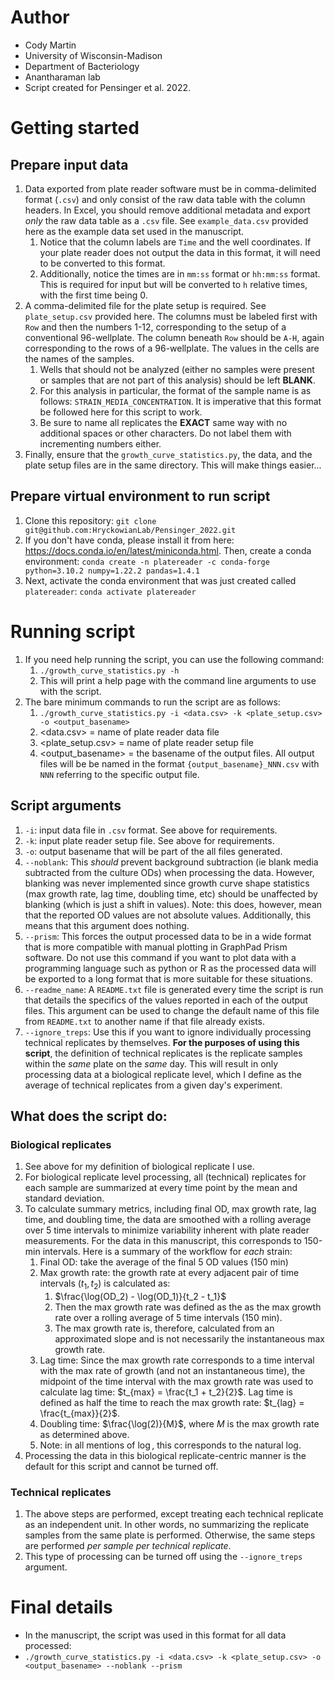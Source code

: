 # Author
+ Cody Martin
+ University of Wisconsin-Madison
+ Department of Bacteriology
+ Anantharaman lab
+ Script created for Pensinger et al. 2022.

# Getting started
## Prepare input data
1) Data exported from plate reader software must be in comma-delimited format (`.csv`) and only consist of the raw data table with the column headers. In Excel, you should remove additional metadata and export *only* the raw data table as a `.csv` file. See `example_data.csv` provided here as the example data set used in the manuscript.
   1) Notice that the column labels are `Time` and the well coordinates. If your plate reader does not output the data in this format, it will need to be converted to this format.
   2) Additionally, notice the times are in `mm:ss` format or `hh:mm:ss` format. This is required for input but will be converted to `h` relative times, with the first time being 0.
2) A comma-delimited file for the plate setup is required. See `plate_setup.csv` provided here. The columns must be labeled first with `Row` and then the numbers 1-12, corresponding to the setup of a conventional 96-wellplate. The column beneath `Row` should be `A-H`, again corresponding to the rows of a 96-wellplate. The values in the cells are the names of the samples.
   1) Wells that should not be analyzed (either no samples were present or samples that are not part of this analysis) should be left **BLANK**.
   2) For this analysis in particular, the format of the sample name is as follows: `STRAIN_MEDIA_CONCENTRATION`. It is imperative that this format be followed here for this script to work.
   3) Be sure to name all replicates the **EXACT** same way with no additional spaces or other characters. Do not label them with incrementing numbers either.
3) Finally, ensure that the `growth_curve_statistics.py`, the data, and the plate setup files are in the same directory. This will make things easier...
## Prepare virtual environment to run script
1) Clone this repository:
   `git clone git@github.com:HryckowianLab/Pensinger_2022.git`
2) If you don't have conda, please install it from here: https://docs.conda.io/en/latest/miniconda.html. Then, create a conda environment: 
   `conda create -n platereader -c conda-forge python=3.10.2 numpy=1.22.2 pandas=1.4.1`
3) Next, activate the conda environment that was just created called `platereader`:
   `conda activate platereader`

# Running script
1) If you need help running the script, you can use the following command:
   1) `./growth_curve_statistics.py -h`
   2) This will print a help page with the command line arguments to use with the script. 
2) The bare minimum commands to run the script are as follows:
   1) `./growth_curve_statistics.py -i <data.csv> -k <plate_setup.csv> -o <output_basename>`
   2) <data.csv> = name of plate reader data file
   3) <plate_setup.csv> = name of plate reader setup file
   4) <output_basename> = the basename of the output files. All output files will be be named in the format `{output_basename}_NNN.csv` with `NNN` referring to the specific output file.

## Script arguments
1) `-i`: input data file in `.csv` format. See above for requirements.
2) `-k`: input plate reader setup file. See above for requirements.
3) `-o`: output basename that will be part of the all files generated.
4) `--noblank`: This *should* prevent background subtraction (ie blank media subtracted from the culture ODs) when processing the data. However, blanking was never implemented since growth curve shape statistics (max growth rate, lag time, doubling time, etc) should be unaffected by blanking (which is just a shift in values). Note: this does, however, mean that the reported OD values are not absolute values. Additionally, this means that this argument does nothing.
5) `--prism`: This forces the output processed data to be in a wide format that is more compatible with manual plotting in GraphPad Prism software. Do not use this command if you want to plot data with a programming language such as python or R as the processed data will be exported to a long format that is more suitable for these situations.
6) `--readme_name`: A `README.txt` file is generated every time the script is run that details the specifics of the values reported in each of the output files. This argument can be used to change the default name of this file from `README.txt` to another name if that file already exists.
7) `--ignore_treps`: Use this if you want to ignore individually processing technical replicates by themselves. **For the purposes of using this script**, the definition of technical replicates is the replicate samples within the *same* plate on the *same* day. This will result in only processing data at a biological replicate level, which I define as the average of technical replicates from a given day's experiment.

## What does the script do:
### Biological replicates
1) See above for my definition of biological replicate I use.
2) For biological replicate level processing, all (technical) replicates for each sample are summarized at every time point by the mean and standard deviation.
3) To calculate summary metrics, including final OD, max growth rate, lag time, and doubling time, the data are smoothed with a rolling average over 5 time intervals to minimize variability inherent with plate reader measurements. For the data in this manuscript, this corresponds to 150-min intervals. Here is a summary of the workflow for *each* strain:
   1) Final OD: take the average of the final 5 OD values (150 min)
   2) Max growth rate: the growth rate at every adjacent pair of time intervals $(t_1, t_2)$ is calculated as: 
      1) $\frac{\log(OD_2) - \log(OD_1)}{t_2 - t_1}$
      2) Then the max growth rate was defined as the as the max growth rate over a rolling average of 5 time intervals (150 min).
      3) The max growth rate is, therefore, calculated from an approximated slope and is not necessarily the instantaneous max growth rate.
   3) Lag time: Since the max growth rate corresponds to a time interval with the max rate of growth (and not an instantaneous time), the midpoint of the time interval with the max growth rate was used to calculate lag time: $t_{max} = \frac{t_1 + t_2}{2}$. Lag time is defined as half the time to reach the max growth rate: $t_{lag} = \frac{t_{max}}{2}$.
   4) Doubling time: $\frac{\log(2)}{M}$, where $M$ is the max growth rate as determined above.
   5) Note: in all mentions of $\log$, this corresponds to the natural log.
4) Processing the data in this biological replicate-centric manner is the default for this script and cannot be turned off.
 ### Technical replicates
 1) The above steps are performed, except treating each technical replicate as an independent unit. In other words, no summarizing the replicate samples from the same plate is performed. Otherwise, the same steps are performed *per sample per technical replicate*.
 2) This type of processing can be turned off using the `--ignore_treps` argument.

# Final details
- In the manuscript, the script was used in this format for all data processed:
- `./growth_curve_statistics.py -i <data.csv> -k <plate_setup.csv> -o <output_basename> --noblank --prism`
